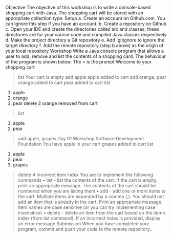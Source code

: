 Objective
The objective of this workshop is to write a console-based shopping cart with
Java. The shopping cart will be stored with an appropriate collection type.
Setup
a. Create an account on Github.com. You can ignore this step if you have an
account.
b. Create a repository on Github
c. Open your IDE and create the directories called src and classes; these
directories are for your source code and compiled Java classes respectively
d. Make the project directory a Git repository
e. Add .gitignore to ignore the target directory
f. Add the remote repository (step b above) as the origin of your local
repository
Workshop
Write a Java console program that allows a user to add, remove and list the
contents of a shopping card.
The behaviour of the program is shown below. The > is the prompt
Welcome to your shopping cart
> list
Your cart is empty
> add apple
apple added to cart
> add orange, pear
orange added to cart
pear added to cart
> list
1. apple
2. orange
3. pear
delete 2
orange removed from cart
> list
1. apple
2. pear
> add apple, grapes
Day 01 Workshop Software Development Foundation
You have apple in your cart
grapes added to cart
> list
1. apple
2. pear
3. grapes
> delete 4
Incorrect item index
You are to implement the following commands
• list - list the contents of the cart. If the cart is empty, print an
appropriate message. The contents of the cart should be numbered when
you are listing them
• add - add one or more items to the cart. Multiple items are separated by a
comma (,).
You should not add an item that is already in the cart. Print an appropriate
message.
Item names are case sensitive (or you can try implementing case
insensitive)
• delete - delete an item from the cart based on the item’s index (from
list command). If an incorrect index is provided, display an error message
Submission
When you have completed your program, commit and push your code to the
remote repository.. 
